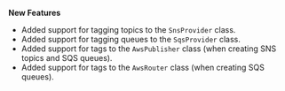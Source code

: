 **New Features**

* Added support for tagging topics to the `SnsProvider` class.
* Added support for tagging queues to the `SqsProvider` class.
* Added support for tags to the `AwsPublisher` class (when creating SNS topics and SQS queues).
* Added support for tags to the `AwsRouter` class (when creating SQS queues).